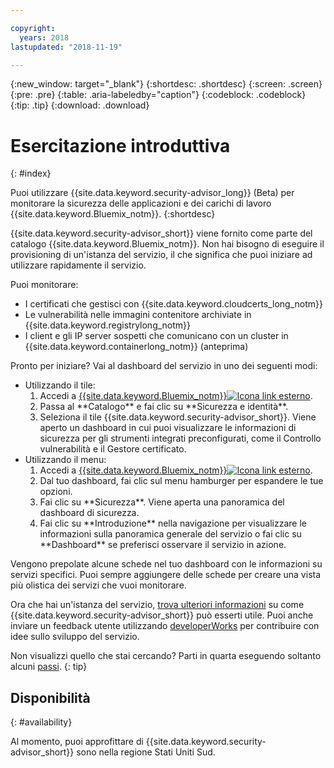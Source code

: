 ```yaml
---

copyright:
  years: 2018
lastupdated: "2018-11-19"

---
```


{:new_window: target="_blank"}
{:shortdesc: .shortdesc}
{:screen: .screen}
{:pre: .pre}
{:table: .aria-labeledby="caption"}
{:codeblock: .codeblock}
{:tip: .tip}
{:download: .download}

# Esercitazione introduttiva
{: #index}

Puoi utilizzare {{site.data.keyword.security-advisor_long}} (Beta) per monitorare la sicurezza delle applicazioni e dei carichi di lavoro {{site.data.keyword.Bluemix_notm}}.
{:shortdesc}

{{site.data.keyword.security-advisor_short}} viene fornito come parte del catalogo {{site.data.keyword.Bluemix_notm}}. Non hai bisogno di eseguire il provisioning di un'istanza del servizio, il che significa che puoi iniziare ad utilizzare rapidamente il servizio.

Puoi monitorare:

- I certificati che gestisci con {{site.data.keyword.cloudcerts_long_notm}}
- Le vulnerabilità nelle immagini contenitore archiviate in {{site.data.keyword.registrylong_notm}}
- I client e gli IP server sospetti che comunicano con un cluster in {{site.data.keyword.containerlong_notm}} (anteprima)

Pronto per iniziare? Vai al dashboard del servizio in uno dei seguenti modi:

<ul>
  <li>Utilizzando il tile:
    <ol>
      <li>Accedi a <a href="https://console.bluemix.net/catalog/" target="_blank">{{site.data.keyword.Bluemix_notm}}<img src="../../icons/launch-glyph.svg" alt="Icona link esterno"></a>.</li>
      <li>Passa al **Catalogo** e fai clic su **Sicurezza e identità**.</li>
      <li>Seleziona il tile {{site.data.keyword.security-advisor_short}}. Viene aperto un dashboard in cui puoi visualizzare le informazioni di sicurezza per gli strumenti integrati preconfigurati, come il Controllo vulnerabilità e il Gestore certificato.</li>
    </ol>
  </li>
  <li>Utilizzando il menu:
    <ol>
      <li>Accedi a <a href="https://console.bluemix.net" target="_blank">{{site.data.keyword.Bluemix_notm}}<img src="../../icons/launch-glyph.svg" alt="Icona link esterno"></a>.</li>
      <li>Dal tuo dashboard, fai clic sul menu hamburger per espandere le tue opzioni.</li>
      <li>Fai clic su **Sicurezza**. Viene aperta una panoramica del dashboard di sicurezza.</li>
      <li>Fai clic su **Introduzione** nella navigazione per visualizzare le informazioni sulla panoramica generale del servizio o fai clic su **Dashboard** se preferisci osservare il servizio in azione.</li>
    </ol>
  </li>
</ul>

Vengono prepolate alcune schede nel tuo dashboard con le informazioni su servizi specifici. Puoi sempre aggiungere delle schede per creare una vista più olistica dei servizi che vuoi monitorare.

Ora che hai un'istanza del servizio, [trova ulteriori informazioni](about.html) su come {{site.data.keyword.security-advisor_short}} può esserti utile. Puoi anche inviare un feedback utente utilizzando [developerWorks](ts_index.html) per contribuire con idee sullo sviluppo del servizio.

Non visualizzi quello che stai cercando? Parti in quarta eseguendo soltanto alcuni [passi](setup.html).
{: tip}

## Disponibilità
{: #availability}

Al momento, puoi approfittare di {{site.data.keyword.security-advisor_short}} sono nella regione Stati Uniti Sud.
